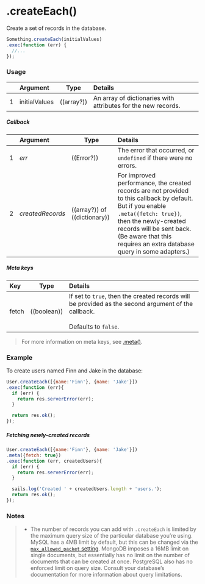 # .createEach()

Create a set of records in the database.

```javascript
Something.createEach(initialValues)
.exec(function (err) {
  //...
});
```

### Usage

|   |     Argument        | Type                                         | Details                            |
|---|:--------------------|----------------------------------------------|:-----------------------------------|
| 1 |  initialValues      | ((array?))                                   | An array of dictionaries with attributes for the new records.

##### Callback

|   |     Argument        | Type                | Details |
|---|:--------------------|---------------------|:---------------------------------------------------------------------------------|
| 1 |  _err_              | ((Error?))          | The error that occurred, or `undefined` if there were no errors.
| 2 |  _createdRecords_   | ((array?)) of ((dictionary))  |  For improved performance, the created records are not provided to this callback by default.  But if you enable `.meta({fetch: true})`, then the newly-created records will be sent back. (Be aware that this requires an extra database query in some adapters.)

##### Meta keys

| Key                 | Type              | Details                                                        |
|:--------------------|-------------------|:---------------------------------------------------------------|
| fetch               | ((boolean))       | If set to `true`, then the created records will be provided as the second argument of the callback.<br/><br/>Defaults to `false`.

> For more information on meta keys, see [.meta()](http://sailsjs.com/documentation/reference/waterline-orm/queries/meta).



### Example

To create users named Finn and Jake in the database:
```javascript
User.createEach([{name:'Finn'}, {name: 'Jake'}])
.exec(function (err){
  if (err) {
    return res.serverError(err);
  }

  return res.ok();
});
```

##### Fetching newly-created records
```javascript
User.createEach([{name:'Finn'}, {name: 'Jake'}])
.meta({fetch: true})
.exec(function (err, createdUsers){
  if (err) {
    return res.serverError(err);
  }

  sails.log('Created ' + createdUsers.length + 'users.');
  return res.ok();
});
```

### Notes
> * The number of records you can add with `.createEach` is limited by the maximum query size of the particular database you&rsquo;re using.  MySQL has a 4MB limit by default, but this can be changed via the [`max_allowed_packet` setting](https://dev.mysql.com/doc/refman/5.7/en/server-system-variables.html#sysvar_max_allowed_packet).  MongoDB imposes a 16MB limit on single documents, but essentially has no limit on the number of documents that can be created at once.  PostgreSQL also has no enforced limit on query size.  Consult your database&rsquo;s documentation for more information about query limitations.


<docmeta name="displayName" value=".createEach()">
<docmeta name="pageType" value="method">
